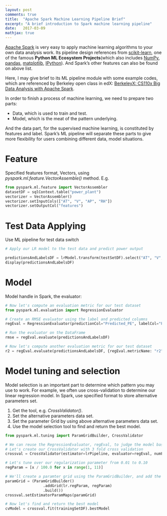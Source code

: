 ```yaml
---
layout: post
comments: true
title:  "Apache Spark Machine Learning Pipeline Brief"
excerpt: "A brief introduction to Spark machine learning pipeline"
date:   2017-03-09
mathjax: true
---
```


[Apache Spark](https://spark.apache.org/) is very easy to apply machine learning algorithms to your own data analysis work. Its pipeline design references from [scikit-learn](http://scikit-learn.org/stable/), one of the famous **Python ML Ecosystem Projects**(which also includes [NumPy](http://www.numpy.org/), [pandas](http://pandas.pydata.org/), [matplotlib](http://matplotlib.org/), [IPython](https://ipython.org/)). And Spark’s other features can also be found on above list.

Here, I may give brief to its ML pipeline module with some example codes, which are referenced by Berkeley open class in edX: [BerkeleyX: CS110x Big Data Analysis with Apache Spark](https://courses.edx.org/courses/course-v1:BerkeleyX+CS110x+2T2016/info).

In order to finish a process of machine learning, we need to prepare two parts:

- Data, which is used to train and test.
- Model, which is the meat of the pattern underlying.

And the data part, for the supervised machine learning, is constituted by features and label. Spark’s ML pipeline will separate these parts to give more flexibility for users combining different data, model situations.

# Feature

Specified features format, Vectors, using *pyspark.ml.feature.VectorAssemble()* method. E.g.

```python
from pyspark.ml.feature import VectorAssembler
datasetDF = sqlContext.table("power_plant")
vectorizer = VectorAssembler()
vectorizer.setInputCols(["AT", "V", "AP", "RH"])
vectorizer.setOutputCol("features")
```

# Test Data Applying

Use ML pipeline for test data switch

```python
# Apply our LR model to the test data and predict power output

predictionsAndLabelsDF = lrModel.transform(testSetDF).select("AT", "V", "AP", "RH", "PE", "Predicted_PE")
display(predictionsAndLabelsDF)
```

# Model

Model handle in Spark, the evaluator:

```python
# Now let's compute an evaluation metric for our test dataset
from pyspark.ml.evaluation import RegressionEvaluator

# Create an RMSE evaluator using the label and predicted columns
regEval = RegressionEvaluator(predictionCol="Predicted_PE", labelCol="PE", metricName="rmse")

# Run the evaluator on the DataFrame
rmse = regEval.evaluate(predictionsAndLabelsDF)

# Now let's compute another evaluation metric for our test dataset
r2 = regEval.evaluate(predictionsAndLabelsDF, {regEval.metricName: "r2"})
```

# Model tuning and selection

Model selection is an important part to determine which pattern you may use to work. For example, we often use cross-validation to determine our linear regression model. In Spark, use specified format to store alternative parameters set.

1. Get the tool, e.g. *CrossValidator()*.
2. Set the alternative parameters data set.
3. Set the parameter Grid by using above alternative parameters data set.
4. Use the model selection tool to find and return the best model.

```python
from pyspark.ml.tuning import ParamGridBuilder, CrossValidator

# We can reuse the RegressionEvaluator, regEval, to judge the model based on the best Root Mean Squared Error
# Let's create our CrossValidator with 3 fold cross validation
crossval = CrossValidator(estimator=lrPipeline, evaluator=regEval, numFolds=3)

# Let's tune over our regularization parameter from 0.01 to 0.10
regParam = [x / 100.0 for x in range(1, 11)]

# We'll create a paramter grid using the ParamGridBuilder, and add the grid to the CrossValidator
paramGrid = (ParamGridBuilder()
                 .addGrid(lr.regParam, regParam)
                 .build())
crossval.setEstimatorParamMaps(paramGrid)

# Now let's find and return the best model
cvModel = crossval.fit(trainingSetDF).bestModel
```























